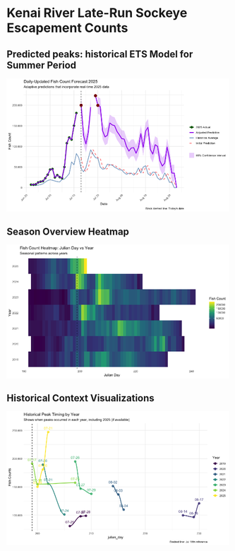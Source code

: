 # Kenai River Late-Run Sockeye Escapement Counts

## Predicted peaks: historical ETS Model for Summer Period

![](kenai_sockeye_counts_files/figure-gfm/forecast-visualization-1.png)

## Season Overview Heatmap

![](kenai_sockeye_counts_files/figure-gfm/heatmap-1.png)

## Historical Context Visualizations

![](kenai_sockeye_counts_files/figure-gfm/annual-peaks-1.png)
